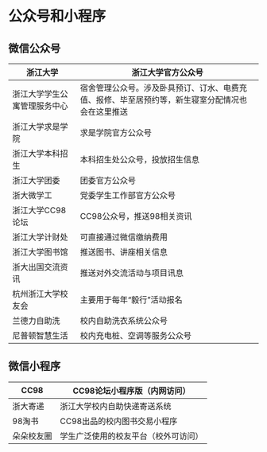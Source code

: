 # 公众号和小程序

## 微信公众号

|浙江大学                     |   浙江大学官方公众号|
|-|-|
|浙江大学学生公寓管理服务中心 |         宿舍管理公众号。涉及卧具预订、订水、电费充值、报修、毕至居预约等，新生寝室分配情况也会在这里推送|
|          浙江大学求是学院   |              求是学院官方公众号|
|          浙江大学本科招生   |       本科招生处公众号，投放招生信息|
|          浙江大学团委       |   团委官方公众号|
|          浙大微学工         | 党委学生工作部官方公众号|
|          浙江大学CC98论坛   |       CC98公众号，推送98相关资讯|
|          浙江大学计财处     |     可直接通过微信缴纳费用|
|          浙江大学图书馆     |     推送图书、讲座相关信息|
|          浙大出国交流资讯   |       推送对外交流活动与项目讯息|
|          杭州浙江大学校友会 |         主要用于每年“毅行”活动报名|
|          兰德力自助洗       |   校内自助洗衣系统公众号|
|          尼普顿智慧生活     |     校内充电桩、空调等服务公众号|

## 微信小程序

|	CC98	  | CC98论坛小程序版（内网访问）|
|-|-|
|	浙大寄递|	浙江大学校内自助快递寄送系统|
|	98淘书	  | CC98出品的校内图书交易小程序|
|	朵朵校友圈|	 学生广泛使用的校友平台（校外可访问）|
